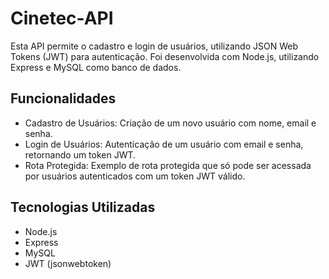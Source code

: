 # Cinetec-API
Esta API permite o cadastro e login de usuários, utilizando JSON Web Tokens (JWT) para autenticação. Foi desenvolvida com Node.js, utilizando Express e MySQL como banco de dados.

## Funcionalidades
 - Cadastro de Usuários: Criação de um novo usuário com nome, email e senha.
 - Login de Usuários: Autenticação de um usuário com email e senha, retornando um token JWT.
 - Rota Protegida: Exemplo de rota protegida que só pode ser acessada por usuários autenticados com um token JWT válido.

## Tecnologias Utilizadas
 - Node.js
 - Express
 - MySQL
 - JWT (jsonwebtoken)
   


